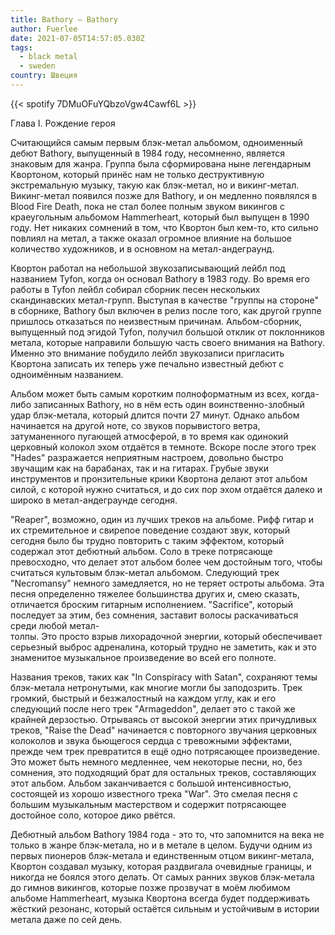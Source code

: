 ```yaml
---
title: Bathory — Bathory
author: Fuerlee
date: 2021-07-05T14:57:05.030Z
tags:
  - black metal
  - sweden
country: Швеция
---
```

{{< spotify 7DMuOFuYQbzoVgw4Cawf6L >}}

Глава I. Рождение героя



Считающийся самым первым блэк-метал альбомом, одноименный дебют Bathory, выпущенный в 1984 году, несомненно, является знаковым для жанра. Группа была сформирована ныне легендарным Квортоном, который принёс нам не только деструктивную экстремальную музыку, такую как блэк-метал, но и викинг-метал. Викинг-метал появился позже для Bathory, и он медленно появлялся в Blood Fire Death, пока не стал более полным звуком викингов с краеугольным альбомом Hammerheart, который был выпущен в 1990 году. Нет никаких сомнений в том, что Квортон был кем-то, кто сильно повлиял на метал, а также оказал огромное влияние на большое количество художников, и в основном на метал-андеграунд.



Квортон работал на небольшой звукозаписывающий лейбл под названием Tyfon, когда он основал Bathory в 1983 году. Во время его работы в Tyfon лейбл собирал сборник песен нескольких скандинавских метал-групп. Выступая в качестве "группы на стороне" в сборнике, Bathory был включен в релиз после того, как другой группе пришлось отказаться по неизвестным причинам. Альбом-сборник, выпущенный под эгидой Tyfon, получил большой отклик от поклонников метала, которые направили большую часть своего внимания на Bathory. Именно это внимание побудило лейбл звукозаписи пригласить Квортона записать их теперь уже печально известный дебют с одноимённым названием.



Альбом может быть самым коротким полноформатным из всех, когда-либо записанных Bathory, но в нём есть один воинственно-злобный удар блэк-метала, который длится почти 27 минут. Однако альбом начинается на другой ноте, со звуков порывистого ветра, затуманенного пугающей атмосферой, в то время как одинокий церковный колокол эхом отдаётся в темноте. Вскоре после этого трек "Hades" разражается неприятным настроем, довольно быстро звучащим как на барабанах, так и на гитарах. Грубые звуки инструментов и пронзительные крики Квортона делают этот альбом силой, с которой нужно считаться, и до сих пор эхом отдаётся далеко и широко в метал-андеграунде сегодня.



"Reaper", возможно, один из лучших треков на альбоме. Рифф гитар и их стремительное и свирепое поведение создают звук, который сегодня было бы трудно повторить с таким эффектом, который содержал этот дебютный альбом. Соло в треке потрясающе превосходно, что делает этот альбом более чем достойным того, чтобы считаться культовым блэк-метал альбомом. Следующий трек "Necromansy" немного замедляется, но не теряет остроты альбома. Эта песня определенно тяжелее большинства других и, смею сказать, отличается броским гитарным исполнением. "Sacrifice", который последует за этим, без сомнения, заставит волосы раскачиваться среди любой метал-толпы. Это просто взрыв лихорадочной энергии, который обеспечивает серьезный выброс адреналина, который трудно не заметить, как и это знаменитое музыкальное произведение во всей его полноте.



Названия треков, таких как "In Conspiracy with Satan", сохраняют темы блэк-метала нетронутыми, как многие могли бы заподозрить. Трек громкий, быстрый и безжалостный на каждом углу, как и его следующий после него трек "Armageddon", делает это с такой же крайней дерзостью. Отрываясь от высокой энергии этих причудливых треков, "Raise the Dead" начинается с повторного звучания церковных колоколов и звука бьющегося сердца с тревожными эффектами, прежде чем трек превратится в ещё одно потрясающее произведение. Это может быть немного медленнее, чем некоторые песни, но, без сомнения, это подходящий брат для остальных треков, составляющих этот альбом. Альбом заканчивается с большой интенсивностью, состоящей из хорошо известного трека "War". Это смелая песня с большим музыкальным мастерством и содержит потрясающее достойное соло, которое дико рвётся.



Дебютный альбом Bathory 1984 года - это то, что запомнится на века не только в жанре блэк-метала, но и в метале в целом. Будучи одним из первых пионеров блэк-метала и единственным отцом викинг-метала, Квортон создавал музыку, которая раздвигала очевидные границы, и никогда не боялся этого делать. От самых ранних звуков блэк-метала до гимнов викингов, которые позже прозвучат в моём любимом альбоме Hammerheart, музыка Квортона всегда будет поддерживать жёсткий резонанс, который остаётся сильным и устойчивым в истории метала даже по сей день.